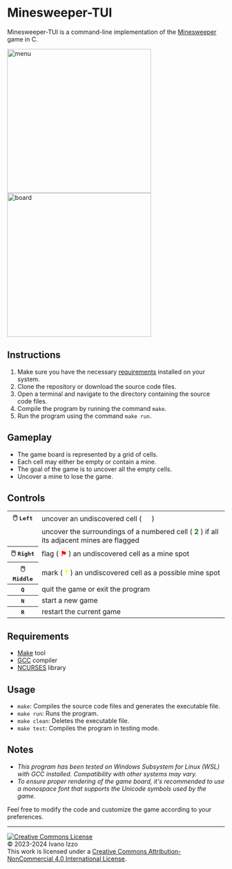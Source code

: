 # Minesweeper-TUI

Minesweeper-TUI is a command-line implementation of the [Minesweeper](https://en.wikipedia.org/wiki/Minesweeper_(video_game) "Minesweeper (video game) - Wikipedia") game in C.

<img src="https://github.com/bepposax/minesweeper-tui/assets/43136113/080719ff-c474-49e9-93ce-8e9c789acf3a" alt="menu" height="333" width="auto">
<img src="https://github.com/bepposax/minesweeper-tui/assets/43136113/5ea605a9-852a-4a74-b434-f8c9487dcbea" alt="board" height="333" width="auto">

## Instructions

1. Make sure you have the necessary [requirements](#requirements) installed on your system.
2. Clone the repository or download the source code files.
3. Open a terminal and navigate to the directory containing the source code files.
4. Compile the program by running the command `make`.
5. Run the program using the command `make run`.

## Gameplay

- The game board is represented by a grid of cells.
- Each cell may either be empty or contain a mine.
- The goal of the game is to uncover all the empty cells.
- Uncover a mine to lose the game.

## Controls

<table>
  <tr>
    <th>🖱️ <kbd>Left
    <td>uncover an undiscovered cell ( <b style="color: white">■</b> )
  <tr>
    <td>
    <td>uncover the surroundings of a numbered cell ( <b style="color: green">2</b> ) if all its adjacent mines are flagged
  <tr>
    <th>🖱️ <kbd>Right
    <td>flag ( <b style="color: red">⚑</b> ) an undiscovered cell as a mine spot
  <tr>
    <th>🖱️ <kbd>Middle
    <td>mark ( <b style="color: yellow">?</b> ) an undiscovered cell as a possible mine spot
  <tr>
    <th><kbd>Q
    <td>quit the game or exit the program
  <tr>
    <th><kbd>N
    <td>start a new game
  <tr>
    <th><kbd>R
    <td>restart the current game
</table>

## Requirements

- [Make](https://www.gnu.org/software/make/ "Make - GNU Project - Free Software Foundation") tool
- [GCC](https://gcc.gnu.org/ "GCC, the GNU Compiler Collection - GNU Project") compiler
- [NCURSES](https://invisible-island.net/ncurses/ "NCURSES - New Curses") library

## Usage

- `make`: Compiles the source code files and generates the executable file.
- `make run`: Runs the program.
- `make clean`: Deletes the executable file.
- `make test`: Compiles the program in testing mode.

## Notes

- *This program has been tested on Windows Subsystem for Linux (WSL) with GCC installed. Compatibility with other systems may vary.*  
- *To ensure proper rendering of the game board, it's recommended to use a monospace font that supports the Unicode symbols used by the game.*

Feel free to modify the code and customize the game according to your preferences.

---

[![Creative Commons License](https://i.creativecommons.org/l/by-nc/4.0/88x31.png)](http://creativecommons.org/licenses/by-nc/4.0/)  
© 2023-2024 Ivano Izzo  
This work is licensed under a [Creative Commons Attribution-NonCommercial 4.0 International License](http://creativecommons.org/licenses/by-nc/4.0/).
